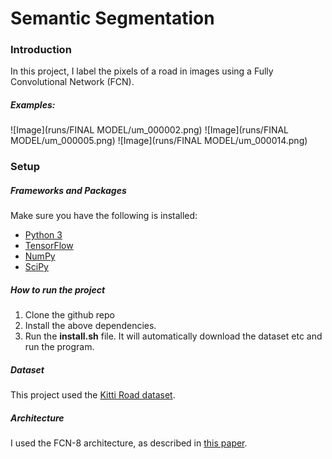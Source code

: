 # Semantic Segmentation
### Introduction
In this project, I label the pixels of a road in images using a Fully Convolutional Network (FCN).

##### Examples:

![Image](runs/FINAL MODEL/um_000002.png)
![Image](runs/FINAL MODEL/um_000005.png)
![Image](runs/FINAL MODEL/um_000014.png)

### Setup
##### Frameworks and Packages
Make sure you have the following is installed:
 - [Python 3](https://www.python.org/)
 - [TensorFlow](https://www.tensorflow.org/)
 - [NumPy](http://www.numpy.org/)
 - [SciPy](https://www.scipy.org/)

##### How to run the project
1. Clone the github repo
2. Install the above dependencies.
2. Run the **install.sh** file. It will automatically download the dataset etc and run the program.

##### Dataset
This project used the [Kitti Road dataset](http://www.cvlibs.net/datasets/kitti/eval_road.php).

##### Architecture
I used the FCN-8 architecture, as described in [this paper](https://people.eecs.berkeley.edu/~jonlong/long_shelhamer_fcn.pdf).

